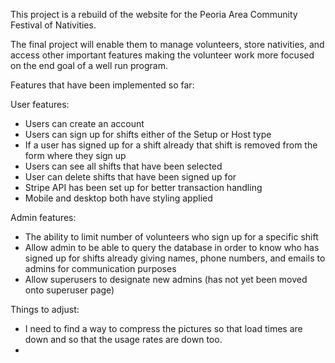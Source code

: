 This project is a rebuild of the website for the Peoria Area Community Festival of Nativities.

The final project will enable them to manage volunteers, store nativities, and access other important features making the volunteer work more focused on the end goal of a well run program.

Features that have been implemented so far:

User features:

-   Users can create an account
-   Users can sign up for shifts either of the Setup or Host type
-   If a user has signed up for a shift already that shift is removed from the form where they sign up
-   Users can see all shifts that have been selected
-   User can delete shifts that have been signed up for
-   Stripe API has been set up for better transaction handling
-   Mobile and desktop both have styling applied

Admin features:

-   The ability to limit number of volunteers who sign up for a specific shift
-   Allow admin to be able to query the database in order to know who has signed up for shifts already
    giving names, phone numbers, and emails to admins for communication purposes
-   Allow superusers to designate new admins (has not yet been moved onto superuser page)


Things to adjust:
-   I need to find a way to compress the pictures so that load times are down and so that the usage rates are down too.
-   